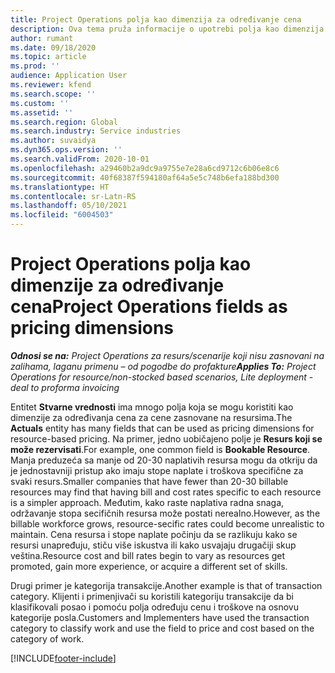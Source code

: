 ```yaml
---
title: Project Operations polja kao dimenzija za određivanje cena
description: Ova tema pruža informacije o upotrebi polja kao dimenzija za određivanje cena u usluzi Dynamics 365 Project Operations.
author: rumant
ms.date: 09/18/2020
ms.topic: article
ms.prod: ''
audience: Application User
ms.reviewer: kfend
ms.search.scope: ''
ms.custom: ''
ms.assetid: ''
ms.search.region: Global
ms.search.industry: Service industries
ms.author: suvaidya
ms.dyn365.ops.version: ''
ms.search.validFrom: 2020-10-01
ms.openlocfilehash: a29460b2a9dc9a9755e7e28a6cd9712c6b06e8c6
ms.sourcegitcommit: 40f68387f594180af64a5e5c748b6efa188bd300
ms.translationtype: HT
ms.contentlocale: sr-Latn-RS
ms.lasthandoff: 05/10/2021
ms.locfileid: "6004503"
---
```

# <a name="project-operations-fields-as-pricing-dimensions"></a><span data-ttu-id="eae40-103">Project Operations polja kao dimenzije za određivanje cena</span><span class="sxs-lookup"><span data-stu-id="eae40-103">Project Operations fields as pricing dimensions</span></span>

<span data-ttu-id="eae40-104">_**Odnosi se na:** Project Operations za resurs/scenarije koji nisu zasnovani na zalihama, laganu primenu – od pogodbe do profakture_</span><span class="sxs-lookup"><span data-stu-id="eae40-104">_**Applies To:** Project Operations for resource/non-stocked based scenarios, Lite deployment - deal to proforma invoicing_</span></span>

<span data-ttu-id="eae40-105">Entitet **Stvarne vrednosti** ima mnogo polja koja se mogu koristiti kao dimenzije za određivanja cena za cene zasnovane na resursima.</span><span class="sxs-lookup"><span data-stu-id="eae40-105">The **Actuals** entity has many fields that can be used as pricing dimensions for resource-based pricing.</span></span> <span data-ttu-id="eae40-106">Na primer, jedno uobičajeno polje je **Resurs koji se može rezervisati**.</span><span class="sxs-lookup"><span data-stu-id="eae40-106">For example, one common field is **Bookable Resource**.</span></span> <span data-ttu-id="eae40-107">Manja preduzeća sa manje od 20-30 naplativih resursa mogu da otkriju da je jednostavniji pristup ako imaju stope naplate i troškova specifične za svaki resurs.</span><span class="sxs-lookup"><span data-stu-id="eae40-107">Smaller companies that have fewer than 20-30 billable resources may find that having bill and cost rates specific to each resource is a simpler approach.</span></span> <span data-ttu-id="eae40-108">Međutim, kako raste naplativa radna snaga, održavanje stopa secifičnih resursa može postati nerealno.</span><span class="sxs-lookup"><span data-stu-id="eae40-108">However, as the billable workforce grows, resource-secific rates could become unrealistic to maintain.</span></span> <span data-ttu-id="eae40-109">Cena resursa i stope naplate počinju da se razlikuju kako se resursi unapređuju, stiču više iskustva ili kako usvajaju drugačiji skup veština.</span><span class="sxs-lookup"><span data-stu-id="eae40-109">Resource cost and bill rates begin to vary as resources get promoted, gain more experience, or acquire a different set of skills.</span></span> 

<span data-ttu-id="eae40-110">Drugi primer je kategorija transakcije.</span><span class="sxs-lookup"><span data-stu-id="eae40-110">Another example is that of transaction category.</span></span> <span data-ttu-id="eae40-111">Klijenti i primenjivači su koristili kategoriju transakcije da bi klasifikovali posao i pomoću polja određuju cenu i troškove na osnovu kategorije posla.</span><span class="sxs-lookup"><span data-stu-id="eae40-111">Customers and Implementers have used the transaction category to classify work and use the field to price and cost based on the category of work.</span></span>


[!INCLUDE[footer-include](../includes/footer-banner.md)]